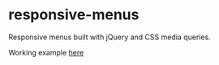 # responsive-menus

Responsive menus built with jQuery and CSS media queries.

Working example <a href="http://cssguy4hire.com/gitHubProjects/responsive-menus/" target="_blank">here</a>
